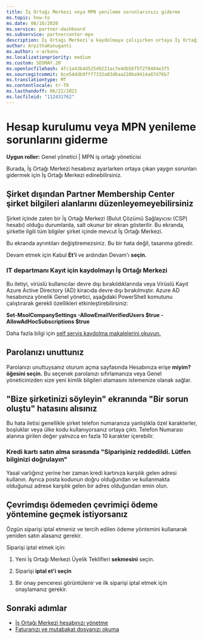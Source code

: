 ```yaml
---
title: İş Ortağı Merkezi veya MPN yenileme sorunlarınızı giderme
ms.topic: how-to
ms.date: 08/18/2020
ms.service: partner-dashboard
ms.subservice: partnercenter-mpn
description: İş Ortağı Merkezi'a kaydolmaya çalışırken ortaya İş Ortağı Merkezi. Ödeme yöntemleri, parolaları unutma ve daha fazlası ile ilgili zorlukların yanıtlarını verir.
author: ArpithaKanuganti
ms.author: v-arkanu
ms.localizationpriority: medium
ms.custom: SEOMAY.20
ms.openlocfilehash: 4fc1a43b4d525d9221ac7e4db56f5f278404e3f5
ms.sourcegitcommit: bce54ddb9fff7332a03d6aa228ba9414a87d76b7
ms.translationtype: MT
ms.contentlocale: tr-TR
ms.lasthandoff: 06/22/2021
ms.locfileid: "112431762"
---
```

# <a name="troubleshoot-account-setup-or-mpn-renewal-issues"></a>Hesap kurulumu veya MPN yenileme sorunlarını giderme

**Uygun roller:** Genel yönetici | MPN iş ortağı yöneticisi
 
Burada, İş Ortağı Merkezi hesabınız ayarlarken ortaya çıkan yaygın sorunları gidermek için İş Ortağı Merkezi edinebilirsiniz.

## <a name="what-happens-if-you-are-migrating-from-partner-membership-center-and-you-cant-edit-any-company-information-fields"></a>Şirket dışından Partner Membership Center şirket bilgileri alanlarını düzenleyemeyebilirsiniz

Şirket içinde zaten bir İş Ortağı Merkezi (Bulut Çözümü Sağlayıcısı (CSP) hesabı) olduğu durumlarda, salt okunur bir ekran gösterilir. Bu ekranda, şirketle ilgili tüm bilgiler şirket içinde mevcut İş Ortağı Merkezi.

Bu ekranda ayrıntıları değiştiremezsiniz. Bu bir hata değil, tasarıma göredir.

Devam etmek için Kabul **Et'i** ve ardından Devam'ı **seçin.**


### <a name="if-the-it-department-has-turned-off-sign-up-for-partner-center"></a>IT departmanı Kayıt için **kaydolmayı İş Ortağı Merkezi**

Bu iletiyi, virüslü kullanıcılar devre dışı bırakıldıklarında veya Virüslü Kayıt Azure Active Directory (AD) kiracıda devre dışı bırakılmıştır. Azure AD hesabınıza yönelik Genel yönetici, aşağıdaki PowerShell komutunu çalıştırarak gerekli özellikleri etkinleştirebilirsiniz:

**Set-MsolCompanySettings -AllowEmailVerifiedUsers $true -AllowAdHocSubscriptions $true**

Daha fazla bilgi için [self servis kaydolma makalelerini okuyun.](/azure/active-directory/users-groups-roles/directory-self-service-signup)

## <a name="you-forgot-your-password"></a>Parolanızı unuttunız

Parolanızı unuttuysanız oturum açma sayfasında Hesabınıza erişe **miyim? öğesini seçin.** Bu seçenek parolanızı sıfırlamanıza veya Genel yöneticinizden size yeni kimlik bilgileri atamasını istemenize olanak sağlar.

## <a name="on-the-tell-us-about-your-company-screen-you-receive-a-something-went-wrong-error"></a>"Bize şirketinizi söyleyin" ekranında "Bir sorun oluştu" hatasını alısınız

Bu hata iletisi genellikle şirket telefon numaranıza yanlışlıkla özel karakterler, boşluklar veya ülke kodu kullanıyorsanız ortaya çıktı. Telefon Numarası alanına girilen değer yalnızca en fazla 10 karakter içerebilir.


### <a name="your-credit-card-purchase-is-receiving-an-error-message-stating-that-your-order-was-declined-please-verify-your-information"></a>Kredi kartı satın alma sırasında "Siparişiniz reddedildi. Lütfen bilginizi doğrulayın"


Yasal varlığınız yerine her zaman kredi kartınıza karşılık gelen adresi kullanın. Ayrıca posta kodunun doğru olduğundan ve kullanmakta olduğunuz adrese karşılık gelen bir adres olduğundan emin olun.

## <a name="you-want-to-switch-from-offline-payment-to-online-payment-method"></a>Çevrimdışı ödemeden çevrimiçi ödeme yöntemine geçmek istiyorsanız 

Özgün siparişi iptal etmeniz ve tercih edilen ödeme yöntemini kullanarak yeniden satın alasanız gerekir.

Siparişi iptal etmek için:

1. Yeni İş Ortağı Merkezi Üyelik Teklifleri **sekmesini** seçin.

2. Siparişi **iptal et'i seçin**

3. Bir onay penceresi görüntülenir ve ilk siparişi iptal etmek için onaylamanız gerekir.

## <a name="next-steps"></a>Sonraki adımlar

- [İş Ortağı Merkezi hesabınızı yönetme](partner-center-account-setup.md)
- [Faturanızı ve mutabakat dosyanızı okuma](read-your-bill.md)
